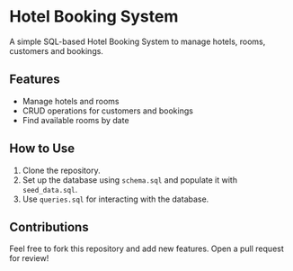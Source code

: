 # Hotel Booking System

A simple SQL-based Hotel Booking System to manage hotels, rooms, customers and bookings.

## Features
- Manage hotels and rooms
- CRUD operations for customers and bookings
- Find available rooms by date

## How to Use
1. Clone the repository.
2. Set up the database using `schema.sql` and populate it with `seed_data.sql`.
3. Use `queries.sql` for interacting with the database.

## Contributions
Feel free to fork this repository and add new features. Open a pull request for review!

